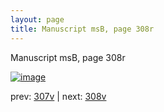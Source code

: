 ```yaml
---
layout: page
title: Manuscript msB, page 308r
---
```


Manuscript msB, page 308r

[![image](http://www.homermultitext.org/iipsrv?OBJ=IIP,1.0&FIF=/project/homer/pyramidal/deepzoom/hmt/vbbifolio/pending/vb_307v_308r.tif&WID=100&CVT=JPEG)](http://www.homermultitext.org/ict2/?urn=urn:cite2:hmt:vbbifolio.pending:vb_307v_308r)

prev:  [307v](../307v) | next:  [308v](../308v)

